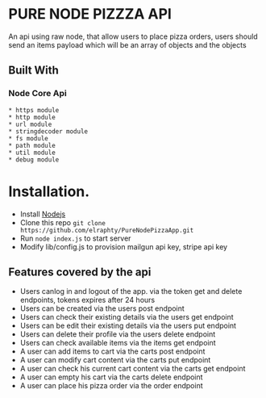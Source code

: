 # PURE NODE PIZZZA API
An api using raw node, that allow users to place pizza orders, users should send an items payload which will be an array of objects and the objects

## Built With
  ### Node Core Api
    * https module
    * http module
    * url module 
    * stringdecoder module
    * fs module
    * path module
    * util module
    * debug module

# Installation.
  * Install [Nodejs](https://nodejs.org/en/download/)
  * Clone this repo ``` git clone https://github.com/elraphty/PureNodePizzaApp.git ```
  * Run ```node index.js``` to start server
  * Modify lib/config.js to provision mailgun api key, stripe api key

## Features covered by the api
- Users canlog in and logout of the app. via the token get and delete endpoints, tokens expires after 24 hours
- Users can be created via the users post endpoint
- Users can check their existing details via the users get endpoint
- Users can be edit their existing details via the users put endpoint
- Users can delete their profile via the users delete endpoint
- Users can check available items via the items get endpoint
- A user can add items to cart via the carts post endpoint 
- A user can modify cart content via the carts put endpoint
- A user can check his current cart content via the carts get endpoint
- A user can empty his cart via the carts delete endpoint
- A user can place his pizza order via the order endpoint